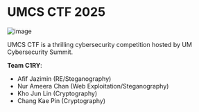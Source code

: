 # UMCS CTF 2025

![image](https://github.com/user-attachments/assets/7a042099-b8f5-4e4a-8544-7440015237ff)

UMCS CTF is a thrilling cybersecurity competition hosted by UM Cybersecurity Summit. 

**Team C1RY**:
- Afif Jazimin (RE/Steganography)
- Nur Ameera Chan (Web Exploitation/Steganography)
- Kho Jun Lin (Cryptography)
- Chang Kae Pin (Cryptography)
